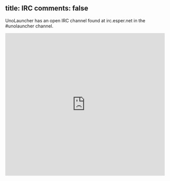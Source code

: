 title: IRC
comments: false
---
UnoLauncher has an open IRC channel found at irc.esper.net in the #unolauncher channel.

<iframe src="https://kiwiirc.com/client/irc.esper.net/?#unolauncher" style="border:0; width:100%; height:450px;"></iframe>
